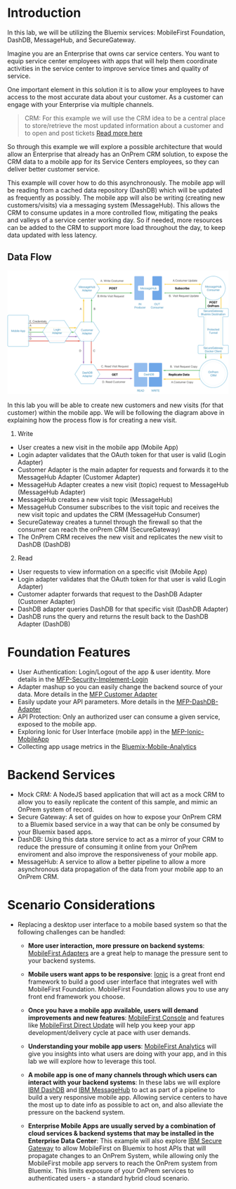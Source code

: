 # Introduction

In this lab, we will be utilizing the Bluemix services: MobileFirst Foundation, DashDB, MessageHub, and SecureGateway.

Imagine you are an Enterprise that owns car service centers. You want to equip service center employees with apps that will help them coordinate activities in the service center to improve service times and quality of service.

One important element in this solution it is to allow your employees to have access to the most accurate data about your customer. As a customer can engage with your Enterprise via multiple channels.

> CRM: For this example we will use the CRM idea to be a central place to store/retrieve the most updated information about a customer and to open and post tickets [Read more here](https://en.wikipedia.org/wiki/Customer_relationship_management)

So through this example we will explore a possible architecture that would allow an Enterprise that already has an OnPrem CRM solution, to expose the CRM data to a mobile app for its Service Centers employees, so they can deliver better customer service.

This example will cover how to do this asynchronously. The mobile app will be reading from a cached data repository (DashDB) which will be updated as frequently as possibly. The mobile app will also be writing (creating new customers/visits) via a messaging system (MessageHub). This allows the CRM to consume updates in a more controlled flow, mitigating the peaks and valleys of a service center working day. So if needed, more resources can be added to the CRM to support more load throughout the day, to keep data updated with less latency.

## Data Flow 

![Demo Map](diagram.png)

In this lab you will be able to create new customers and new visits (for that customer) within the mobile app. We will be following the diagram above in explaining how the process flow is for creating a new visit.

1. Write
 - User creates a new visit in the mobile app (Mobile App)
 - Login adapter validates that the OAuth token for that user is valid (Login Adapter)
 - Customer Adapter is the main adapter for requests and forwards it to the MessageHub Adapter (Customer Adapter)
 - MessageHub Adapter creates a new visit (topic) request to MessageHub (MessageHub Adapter)
 - MessageHub creates a new visit topic (MessageHub)
 - MessageHub Consumer subscribes to the visit topic and receives the new visit topic and updates the CRM (MessageHub Consumer)
 - SecureGateway creates a tunnel through the firewall so that the consumer can reach the onPrem CRM (SecureGateway)
 - The OnPrem CRM receives the new visit and replicates the new visit to DashDB (DashDB)
2. Read
 - User requests to view information on a specific visit (Mobile App)
 - Login adapter validates that the OAuth token for that user is valid (Login Adapter)
 - Customer adapter forwards that request to the DashDB Adapter (Customer Adapter)
 - DashDB adapter queries DashDB for that specific visit (DashDB Adapter)
 - DashDB runs the query and returns the result back to the DashDB Adapter (DashDB)

# Foundation Features
  - User Authentication: Login/Logout of the app & user identity. More details in the [MFP-Security-Implement-Login](/Lab/Contents/MFP-Security-Implement-Login/Readme.md)
  - Adapter mashup so you can easily change the backend source of your data. More details in the 
[MFP Customer Adapter](/Lab/Contents/MFP-Customer-Adapter/Readme.md)
  - Easily update your API parameters. More details in the 
[MFP-DashDB-Adapter](/Lab/Contents/MFP-DashDB-Adapter/Readme.md)
  - API Protection: Only an authorized user can consume a given service, exposed to the mobile app.
  - Exploring Ionic for User Interface (mobile app) in the [MFP-Ionic-MobileApp](/Lab/Contents/MFP-Ionic-MobileApp/Readme.md)
  - Collecting app usage metrics in the [Bluemix-Mobile-Analytics](/Lab/Contents/Bluemix-Mobile-Analytics/Readme.md)

# Backend Services
  - Mock CRM: A NodeJS based application that will act as a mock CRM to allow you to easily replicate the content of this sample, and mimic an OnPrem system of record.
  - Secure Gateway: A set of guides on how to expose your OnPrem CRM to a Bluemix based service in a way that can be only be consumed by your Bluemix based apps.
  - DashDB: Using this data store service to act as a mirror of your CRM to reduce the pressure of consuming it online from your OnPrem enviroment and also improve the responsiveness of your mobile app.
  - MessageHub: A service to allow a better pipeline to allow a more asynchronous data propagation of the data from your mobile app to an OnPrem CRM.
  
# Scenario Considerations

- Replacing a desktop user interface to a mobile based system so that the following challenges can be handled:
  - **More user interaction, more pressure on backend systems**: [MobileFirst Adapters](https://mobilefirstplatform.ibmcloud.com/tutorials/en/foundation/8.0/adapters/) are a great help to manage the pressure sent to your backend systems.

  - **Mobile users want apps to be responsive**: [Ionic](http://ionicframework.com/) is a great front end framework to build a good user interface that integrates well with MobileFirst Foundation. MobileFirst Foundation allows you to use any front end framework you choose.

  - **Once you have a mobile app available, users will demand improvements and new features**: [MobileFirst Console](https://mobilefirstplatform.ibmcloud.com/tutorials/en/foundation/8.0/setting-up-your-development-environment/console/) and features like [MobileFirst Direct Update](https://mobilefirstplatform.ibmcloud.com/tutorials/en/foundation/8.0/using-the-mfpf-sdk/direct-update/) will help you keep your app development/delivery cycle at pace with user demands.

  - **Understanding your mobile app users**: [MobileFirst Analytics](https://mobilefirstplatform.ibmcloud.com/tutorials/en/foundation/8.0/analytics/) will give you insights into what users are doing with your app, and in this lab we will explore how to leverage this tool.

  - **A mobile app is one of many channels through which users can interact with your backend systems**: In these labs we will explore [IBM DashDB](https://console.ng.bluemix.net/catalog/services/dashdb/) and [IBM MessageHub](https://console.ng.bluemix.net/catalog/services/message-hub/) to act as part of a pipeline to build a very responsive mobile app. Allowing service centers to have the most up to date info as possible to act on, and also alleviate the pressure on the backend system.

  - **Enterprise Mobile Apps are usually served by a combination of cloud services & backend systems that may be installed in the Enterprise Data Center**: This example will also explore [IBM Secure Gateway](https://console.ng.bluemix.net/catalog/services/secure-gateway/) to allow MobileFirst on Bluemix to host APIs that will propagate changes to an OnPrem System, while allowing only the MobileFirst mobile app servers to reach the OnPrem system from Bluemix. This limits exposure of your OnPrem services to authenticated users - a standard hybrid cloud scenario.
